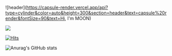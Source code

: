 ![header](https://capsule-render.vercel.app/api?type=cylinder&color=auto&height=300&section=header&text=capsule%20render&fontSize=90&text=Hi, I'm MOON)

<a href="https://ritzy-math-423.notion.site/MOON-FLOW-d04ce5c6e135450f91ac93276d6e49c4" target="_blank"><img src="https://img.shields.io/badge/Notion-000000?style=plastic&logo=Notion&logoColor=FFFFFF"/></a>

[![Hits](https://hits.seeyoufarm.com/api/count/incr/badge.svg?url=https%3A%2F%2Fgithub.com%2Fdrmoon-1st%2Fdrmoon-1st&count_bg=%2379C83D&title_bg=%23555555&icon=&icon_color=%23E7E7E7&title=hits&edge_flat=false)](https://hits.seeyoufarm.com)

![Anurag's GitHub stats](https://github-readme-stats.vercel.app/api?username=drmoon-1st&show_icons=true&theme=radical)
